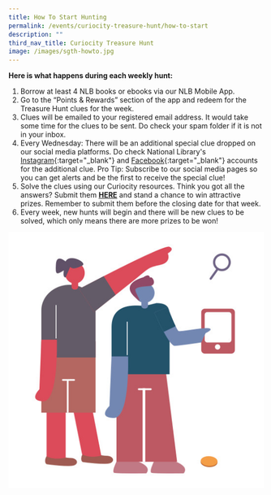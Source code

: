 ```yaml
---
title: How To Start Hunting
permalink: /events/curiocity-treasure-hunt/how-to-start
description: ""
third_nav_title: Curiocity Treasure Hunt
image: /images/sgth-howto.jpg
---
```

**Here is what happens during each weekly hunt:**

1. Borrow at least 4 NLB books or ebooks via our NLB Mobile App.
2. Go to the “Points & Rewards” section of the app and redeem for the Treasure Hunt clues for the week.
3. Clues will be emailed to your registered email address. It would take some time for the clues to be sent. Do check your spam folder if it is not in your inbox.
4. Every Wednesday: There will be an additional special clue dropped on our social media platforms. Do check National Library's [Instagram](https://www.instagram.com/NationalLibrarysg){:target="_blank"}  and [Facebook](https://www.facebook.com/NationalLibrarySG){:target="_blank"}  accounts for the additional clue. Pro Tip: Subscribe to our social media pages so you can get alerts and be the first to receive the special clue!
5. Solve the clues using our Curiocity resources. Think you got all the answers? Submit them **[HERE](https://curiocity.nlb.gov.sg/events/curiocity-treasure-hunt/submission)** and stand a chance to win attractive prizes. Remember to submit them before the closing date for that week.
6. Every week, new hunts will begin and there will be new clues to be solved, which only means there are more prizes to be won!


<div>
<div class="row is-multiline">
    <div class="col is-half-desktop is-half-tablet">
<img src="/images/sgth-howto.jpg" alt="how to">
</div>
	<div class="col is-half-desktop is-half-tablet"></div>
</div>    
</div>